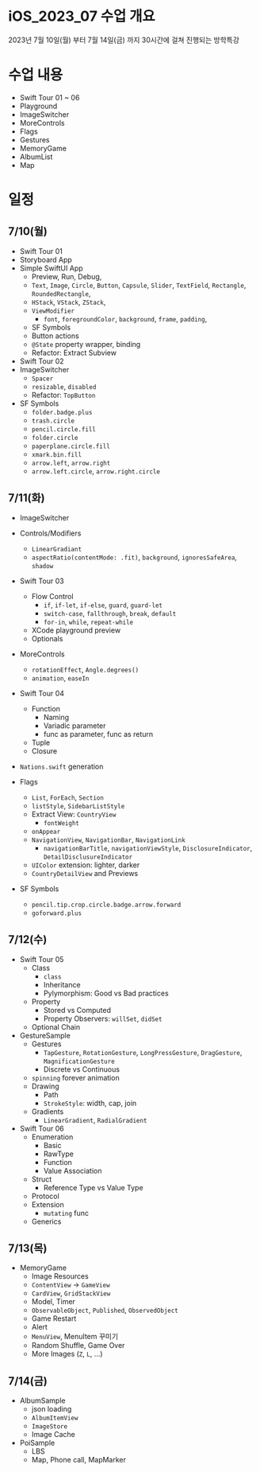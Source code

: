 # iOS_2023_07 수업 개요
2023년 7월 10일(월) 부터 7월 14일(금) 까지 30시간에 걸쳐 진행되는 방학특강

# 수업 내용
* Swift Tour 01 ~ 06
* Playground
* ImageSwitcher
* MoreControls
* Flags
* Gestures
* MemoryGame
* AlbumList
* Map

# 일정

## 7/10(월)
* Swift Tour 01
* Storyboard App
* Simple SwiftUI App
  * Preview, Run, Debug,
  * `Text`, `Image`, `Circle`, `Button`, `Capsule`, `Slider`, `TextField`, `Rectangle`, `RoundedRectangle`, 
  * `HStack`, `VStack`, `ZStack`,
  * `ViewModifier`
    * `font`, `foregroundColor`, `background`, `frame`, `padding`, 
  * SF Symbols
  * Button actions
  * `@State` property wrapper, binding
  * Refactor: Extract Subview
* Swift Tour 02
* ImageSwitcher
  * `Spacer`
  * `resizable`, `disabled`
  * Refactor: `TopButton`
* SF Symbols
  * `folder.badge.plus`
  * `trash.circle`
  * `pencil.circle.fill`
  * `folder.circle`
  * `paperplane.circle.fill`
  * `xmark.bin.fill`
  * `arrow.left`, `arrow.right`
  * `arrow.left.circle`, `arrow.right.circle`

## 7/11(화)
* ImageSwitcher
* Controls/Modifiers
  * `LinearGradiant`
  * `aspectRatio(contentMode: .fit)`, `background`, `ignoresSafeArea`, `shadow`

* Swift Tour 03
  * Flow Control
    * `if`, `if-let`, `if-else`, `guard`, `guard-let`
    * `switch-case`, `fallthrough`, `break`, `default`
    * `for-in`, `while`, `repeat-while`
  * XCode playground preview
  * Optionals
* MoreControls
  * `rotationEffect`, `Angle.degrees()`
  * `animation`, `easeIn`
* Swift Tour 04
  * Function
    * Naming
    * Variadic parameter
    * func as parameter, func as return
  * Tuple
  * Closure
* `Nations.swift` generation
* Flags
  * `List`, `ForEach`, `Section`
  * `listStyle`, `SidebarListStyle`
  * Extract View: `CountryView` 
    * `fontWeight`
  * `onAppear`
  * `NavigationView`, `NavigationBar`, `NavigationLink`
    * `navigationBarTitle`, `navigationViewStyle`, `DisclosureIndicator`, `DetailDisclusureIndicator`
  * `UIColor` extension: lighter, darker
  * `CountryDetailView` and Previews
* SF Symbols
  * `pencil.tip.crop.circle.badge.arrow.forward`
  * `goforward.plus`

## 7/12(수)
* Swift Tour 05
  * Class
    * `class`
    * Inheritance
    * Pylymorphism: Good vs Bad practices
  * Property
    * Stored vs Computed
    * Property Observers: `willSet`, `didSet`
  * Optional Chain
* GestureSample
  * Gestures
    * `TapGesture`, `RotationGesture`, `LongPressGesture`, `DragGesture`, `MagnificationGesture`
    * Discrete vs Continuous
  * `spinning` forever animation
  * Drawing
    * Path
    * `StrokeStyle`: width, cap, join
  * Gradients
    * `LinearGradient`, `RadialGradient`
* Swift Tour 06
  * Enumeration
    * Basic
    * RawType
    * Function
    * Value Association
  * Struct
    * Reference Type vs Value Type
  * Protocol
  * Extension
    * `mutating` func
  * Generics
 
## 7/13(목)
* MemoryGame
  * Image Resources
  * `ContentView` -> `GameView`
  * `CardView`, `GridStackView`
  * Model, Timer
  * `ObservableObject`, `Published`, `ObservedObject`
  * Game Restart
  * Alert
  * `MenuView`, MenuItem 꾸미기
  * Random Shuffle, Game Over
  * More Images (`Z`, `L`, ...)
 
    
## 7/14(금)
* AlbumSample
  * json loading
  * `AlbumItemView`
  * `ImageStore`
  * Image Cache
* PoiSample
  * LBS
  * Map, Phone call, MapMarker
